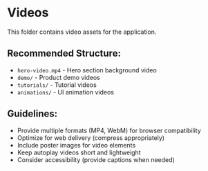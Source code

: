 # Videos

This folder contains video assets for the application.

## Recommended Structure:
- `hero-video.mp4` - Hero section background video
- `demo/` - Product demo videos
- `tutorials/` - Tutorial videos
- `animations/` - UI animation videos

## Guidelines:
- Provide multiple formats (MP4, WebM) for browser compatibility
- Optimize for web delivery (compress appropriately)
- Include poster images for video elements
- Keep autoplay videos short and lightweight
- Consider accessibility (provide captions when needed)